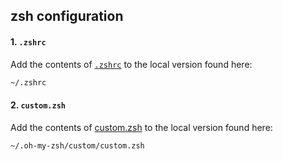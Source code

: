 ## zsh configuration

#### 1. `.zshrc`

Add the contents of [`.zshrc`](https://github.com/gvelasq/dotfiles/blob/main/zsh/.zshrc) to the local version found here:

```bash
~/.zshrc
```

#### 2. `custom.zsh`

Add the contents of [custom.zsh](https://github.com/gvelasq/dotfiles/blob/main/zsh/custom.zsh) to the local version found here:

```bash
~/.oh-my-zsh/custom/custom.zsh
```

